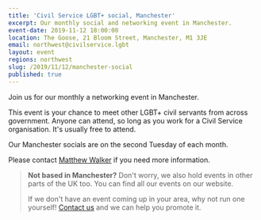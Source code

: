 ```yaml
---
title: 'Civil Service LGBT+ social, Manchester'
excerpt: Our monthly social and networking event in Manchester.
event-date: 2019-11-12 18:00:00
location: The Goose, 21 Bloom Street, Manchester, M1 3JE
email: northwest@civilservice.lgbt
layout: event
regions: northwest
slug: /2019/11/12/manchester-social
published: true
---
```


Join us for our monthly a networking event in Manchester. 

This event is your chance to meet other LGBT+ civil servants from across government. Anyone can attend, so long as you work for a Civil Service organisation. It's usually free to attend.

Our Manchester socials are on the second Tuesday of each month.

Please contact [Matthew Walker](mailto:MATTHEW.WALKER1@DWP.GSI.GOV.UK)  if you need more information.

> **Not based in Manchester?** Don't worry, we also hold events in other parts of the UK too. You can find all our events on our website.
> 
> If we don't have an event coming up in your area, why not run one yourself! [Contact us](/about/contact-us/) and we can help you promote it.
